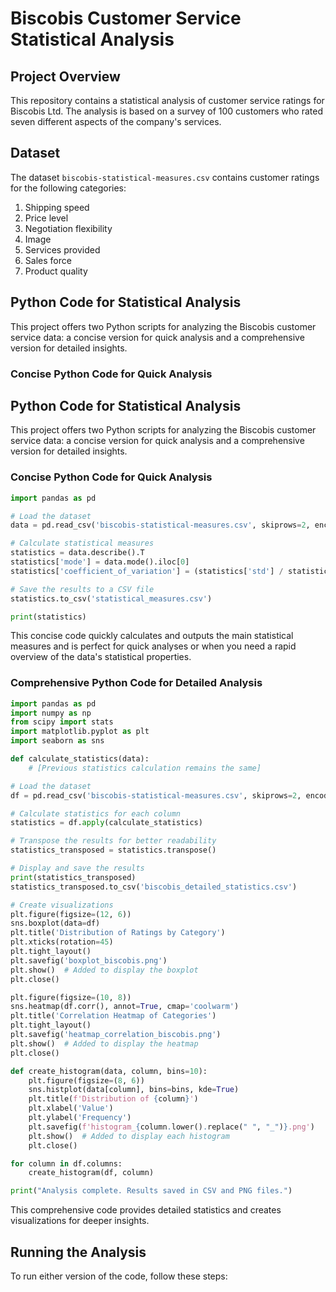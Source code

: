 # Biscobis Customer Service Statistical Analysis

## Project Overview

This repository contains a statistical analysis of customer service ratings for Biscobis Ltd. The analysis is based on a survey of 100 customers who rated seven different aspects of the company's services.

## Dataset

The dataset `biscobis-statistical-measures.csv` contains customer ratings for the following categories:

1. Shipping speed
2. Price level
3. Negotiation flexibility
4. Image
5. Services provided
6. Sales force
7. Product quality

## Python Code for Statistical Analysis

This project offers two Python scripts for analyzing the Biscobis customer service data: a concise version for quick analysis and a comprehensive version for detailed insights.

### Concise Python Code for Quick Analysis

## Python Code for Statistical Analysis

This project offers two Python scripts for analyzing the Biscobis customer service data: a concise version for quick analysis and a comprehensive version for detailed insights.

### Concise Python Code for Quick Analysis

```python
import pandas as pd

# Load the dataset
data = pd.read_csv('biscobis-statistical-measures.csv', skiprows=2, encoding='latin1')

# Calculate statistical measures
statistics = data.describe().T
statistics['mode'] = data.mode().iloc[0]
statistics['coefficient_of_variation'] = (statistics['std'] / statistics['mean']) * 100

# Save the results to a CSV file
statistics.to_csv('statistical_measures.csv')

print(statistics)
```

This concise code quickly calculates and outputs the main statistical measures and is perfect for quick analyses or when you need a rapid overview of the data's statistical properties.


### Comprehensive Python Code for Detailed Analysis

```python
import pandas as pd
import numpy as np
from scipy import stats
import matplotlib.pyplot as plt
import seaborn as sns

def calculate_statistics(data):
    # [Previous statistics calculation remains the same]

# Load the dataset
df = pd.read_csv('biscobis-statistical-measures.csv', skiprows=2, encoding='latin1')

# Calculate statistics for each column
statistics = df.apply(calculate_statistics)

# Transpose the results for better readability
statistics_transposed = statistics.transpose()

# Display and save the results
print(statistics_transposed)
statistics_transposed.to_csv('biscobis_detailed_statistics.csv')

# Create visualizations
plt.figure(figsize=(12, 6))
sns.boxplot(data=df)
plt.title('Distribution of Ratings by Category')
plt.xticks(rotation=45)
plt.tight_layout()
plt.savefig('boxplot_biscobis.png')
plt.show()  # Added to display the boxplot
plt.close()

plt.figure(figsize=(10, 8))
sns.heatmap(df.corr(), annot=True, cmap='coolwarm')
plt.title('Correlation Heatmap of Categories')
plt.tight_layout()
plt.savefig('heatmap_correlation_biscobis.png')
plt.show()  # Added to display the heatmap
plt.close()

def create_histogram(data, column, bins=10):
    plt.figure(figsize=(8, 6))
    sns.histplot(data[column], bins=bins, kde=True)
    plt.title(f'Distribution of {column}')
    plt.xlabel('Value')
    plt.ylabel('Frequency')
    plt.savefig(f'histogram_{column.lower().replace(" ", "_")}.png')
    plt.show()  # Added to display each histogram
    plt.close()

for column in df.columns:
    create_histogram(df, column)

print("Analysis complete. Results saved in CSV and PNG files.")
```

This comprehensive code provides detailed statistics and creates visualizations for deeper insights.

## Running the Analysis

To run either version of the code, follow these steps:



